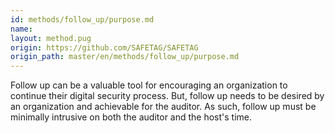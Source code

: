 ```yaml
---
id: methods/follow_up/purpose.md
name: 
layout: method.pug
origin: https://github.com/SAFETAG/SAFETAG
origin_path: master/en/methods/follow_up/purpose.md
---
```


Follow up can be a valuable tool for encouraging an organization to continue their digital security process. But, follow up needs to be desired by an organization and achievable for the auditor. As such, follow up must be minimally intrusive on both the auditor and the host's time. 

